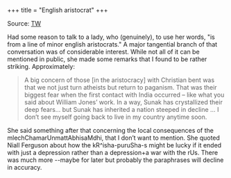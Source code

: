 +++
title = "English aristocrat"
+++

Source: [TW](https://unrollthread.com/t/1588373222873260033/)

Had some reason to talk to a lady, who (genuinely), to use her words, "is from a line of minor english aristocrats." A major tangential branch of that conversation was of considerable interest. While not all of it can be mentioned in public, she made some remarks that I found to be rather striking. Approximately: 

> A big concern of those [in the aristocracy] with Christian bent was that we not just turn atheists but return to paganism. That was their biggest fear when the first contact with India occurred – like what you said about William Jones’ work. In a way, Sunak has crystallized their deep fears… but Sunak has inherited a nation steeped in decline … I don’t see myself going back to live in my country anytime soon.

She said something after that concerning the local consequences of the mlechChamarUnmattAbhisaMdhi, that I don’t want to mention. She quoted Niall Ferguson about how the kR^isha-puruSha-s might be lucky if it ended with just a depression rather than a depression+a war with the rUs. There was much more --maybe for later but probably the paraphrases will decline in accuracy. 
